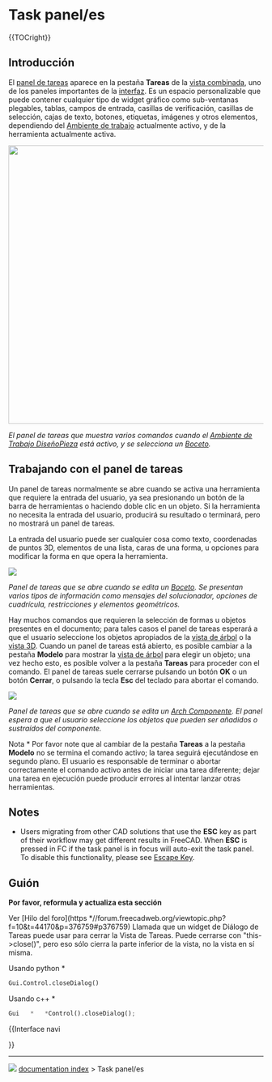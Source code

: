 # Task panel/es
{{TOCright}}

## Introducción


<div class="mw-translate-fuzzy">

El [panel de tareas](task_panel/es.md) aparece en la pestaña **Tareas** de la [vista combinada](combo_view/es.md), uno de los paneles importantes de la [interfaz](interface/es.md). Es un espacio personalizable que puede contener cualquier tipo de widget gráfico como sub-ventanas plegables, tablas, campos de entrada, casillas de verificación, casillas de selección, cajas de texto, botones, etiquetas, imágenes y otros elementos, dependiendo del [Ambiente de trabajo](Workbenches/de.md) actualmente activo, y de la herramienta actualmente activa.


</div>

<img alt="" src=images/FreeCAD_Combo_view_Task_panel.png  style="width   *" height="550px;">


<div class="mw-translate-fuzzy">



*El panel de tareas que muestra varios comandos cuando el [Ambiente de Trabajo DiseñoPieza](PartDesign_Workbench/es.md) está activo, y se selecciona un [Boceto](Sketch/es.md).*


</div>

## Trabajando con el panel de tareas 

Un panel de tareas normalmente se abre cuando se activa una herramienta que requiere la entrada del usuario, ya sea presionando un botón de la barra de herramientas o haciendo doble clic en un objeto. Si la herramienta no necesita la entrada del usuario, producirá su resultado o terminará, pero no mostrará un panel de tareas.

La entrada del usuario puede ser cualquier cosa como texto, coordenadas de puntos 3D, elementos de una lista, caras de una forma, u opciones para modificar la forma en que opera la herramienta.

![](images/FreeCAD_Combo_view_Task_panel_Sketcher.png )



*Panel de tareas que se abre cuando se edita un [Boceto](Sketch/es.md). Se presentan varios tipos de información como mensajes del solucionador, opciones de cuadrícula, restricciones y elementos geométricos.*


<div class="mw-translate-fuzzy">

Hay muchos comandos que requieren la selección de formas u objetos presentes en el documento; para tales casos el panel de tareas esperará a que el usuario seleccione los objetos apropiados de la [ vista de árbol](tree_view/es.md) o la [ vista 3D](3D_view/es.md). Cuando un panel de tareas está abierto, es posible cambiar a la pestaña **Modelo** para mostrar la [ vista de árbol](tree_view/es.md) para elegir un objeto; una vez hecho esto, es posible volver a la pestaña **Tareas** para proceder con el comando. El panel de tareas suele cerrarse pulsando un botón **OK** o un botón **Cerrar**, o pulsando la tecla **Esc** del teclado para abortar el comando.


</div>

![](images/FreeCAD_Combo_view_Task_panel_ArchComponent.png )


<div class="mw-translate-fuzzy">



*Panel de tareas que se abre cuando se edita un [Arch Componente](Arch_Component/es.md). El panel espera a que el usuario seleccione los objetos que pueden ser añadidos o sustraídos del componente.*


</div>

Nota   * Por favor note que al cambiar de la pestaña **Tareas** a la pestaña **Modelo** no se termina el comando activo; la tarea seguirá ejecutándose en segundo plano. El usuario es responsable de terminar o abortar correctamente el comando activo antes de iniciar una tarea diferente; dejar una tarea en ejecución puede producir errores al intentar lanzar otras herramientas.

## Notes

-   Users migrating from other CAD solutions that use the **ESC** key as part of their workflow may get different results in FreeCAD. When **ESC** is pressed in FC if the task panel is in focus will auto-exit the task panel. To disable this functionality, please see [Escape Key](Fine-tuning#Escape_Key.md).

## Guión


**Por favor, reformula y actualiza esta sección**

Ver [Hilo del foro](https   *//forum.freecadweb.org/viewtopic.php?f=10&t=44170&p=376759#p376759) Llamada que un widget de Diálogo de Tareas puede usar para cerrar la Vista de Tareas. Puede cerrarse con \"this-\>close()\", pero eso sólo cierra la parte inferior de la vista, no la vista en sí misma.

Usando python   * 
```python
Gui.Control.closeDialog()
```

Usando c++   * 
```python
Gui   *   *Control().closeDialog();
```


{{Interface navi

}}



---
![](images/Right_arrow.png) [documentation index](../README.md) > Task panel/es
